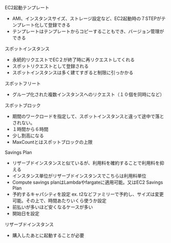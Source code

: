 EC2起動テンプレート

- AMI、インスタンスサイズ、ストレージ設定など、EC2起動時の７STEPがテンプレート化して登録できる
- テンプレートはテンプレートからコピーすることもでき、バージョン管理ができる

スポットインスタンス

- 永続的リクエストでEC２が終了時に再リクエストしてくれる
- スポットリクエストとして登録される
- スポットインスタンスは多く建てすぎると制限に引っかかる

スポットフリート

- グループ化された複数インスタンスへのリクエスト（１０個を同時になど）

スポットブロック

- 期間のワークロードを指定して、スポットインスタンスと違って途中で落とされない。
- １時間から６時間
- 少し割高になる
- MaxCountとはスポットブロックの上限

Savings Plan

- リザーブドインスタンスと似ているが、利用料を確約することで利用料を抑える
- インスタンス単位がリザーブドインスタンスでこちらは利用料単位
- Compute savings planはLambdaやfargateに適用可能。又はEC2 Savings Plan
- 予約するキャパシティを設定 ex. t2などファミリーで予約し、サイズは変更可能。その上で、時間あたりいくら使うか設定
- 前払いが多いほど安くなるケースが多い
- 開始日を設定

リザーブドインスタンス

- 購入したあとに起動することが必要
